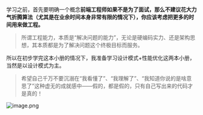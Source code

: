 
学习之前，首先要明确一个概念**前端工程师如果不是为了面试，那么不建议花大力气折腾算法（尤其是在业余时间本身非常有限的情况下），你应该考虑把更多的时间用来做工程。**

> 所谓工程能力，本质是“解决问题的能力”，无论是硬编码实力、还是架构思想，其本质都是为了解决问题这个终极目标而服务。

所以在初步学完这本小册的情况下，我准备学习设计模式+性能优化这两本小册，当然是以设计模式为主。

> 希望自己千万不要沉溺在“我看懂了”、“我理解了”、“我知道你说的是啥意思了”这种虚无的成就感中——假的，都是假的，只有自己写出来的代码才是真的！

![image.png](https://p6-juejin.byteimg.com/tos-cn-i-k3u1fbpfcp/2237526ff6b64ac0859dfcbc28f07fd4~tplv-k3u1fbpfcp-watermark.image?)